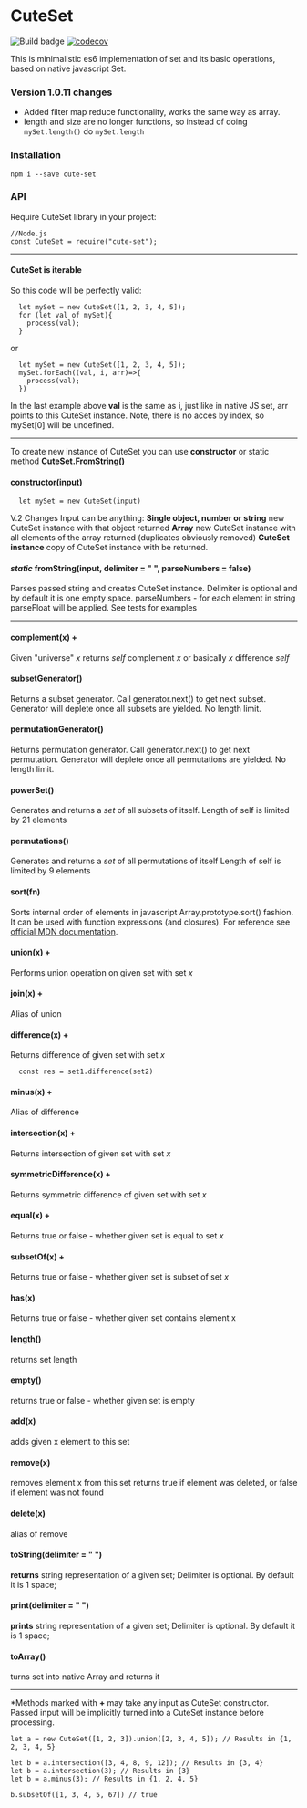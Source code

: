 # CuteSet 
![Build badge](https://travis-ci.com/viocost/cute-set.svg?branch=master) [![codecov](https://codecov.io/gh/viocost/cute-set/branch/master/graph/badge.svg?token=SQAJ89EQK9)](https://codecov.io/gh/viocost/cute-set)

This is minimalistic es6 implementation of set and its basic operations, based on native javascript Set.

### Version 1.0.11 changes
- Added filter map reduce functionality, works the same way as array.
- length and size are no longer functions, so instead of doing `mySet.length()`
  do `mySet.length`

### Installation
```
npm i --save cute-set
```

### API

Require CuteSet library in your project:

```
//Node.js
const CuteSet = require("cute-set");

```
___

#### CuteSet is iterable
So this code will be perfectly valid:
```
  let mySet = new CuteSet([1, 2, 3, 4, 5]);
  for (let val of mySet){
    process(val);
  }
```
or

```
  let mySet = new CuteSet([1, 2, 3, 4, 5]);
  mySet.forEach((val, i, arr)=>{
    process(val);
  })
```

In the last example above **val** is the same as **i**, just like in native JS set, arr points to this CuteSet instance. Note, there is no acces by index, so mySet[0] will be undefined.

---


To create new instance of CuteSet you can use **constructor**  or static method **CuteSet.FromString()**
#### constructor(input)
```
  let mySet = new CuteSet(input)
```
V.2 Changes
Input can be anything:
**Single object, number or string** new CuteSet instance with that object returned
**Array** new CuteSet instance with all elements of the array returned (duplicates obviously removed)
**CuteSet instance** copy of CuteSet instance with be returned.


#### *static* fromString(input, delimiter = " ", parseNumbers = false)
Parses passed string and creates CuteSet instance.
Delimiter is optional and by default it is one empty space.
parseNumbers - for each element in string parseFloat will be applied.
See tests for examples

---
#### complement(x) +
Given "universe" *x* returns *self* complement *x*
or basically *x* difference *self*

#### subsetGenerator()
Returns a subset generator. 
Call generator.next() to get next subset.
Generator will deplete once all subsets are yielded.
No length limit.

#### permutationGenerator()
Returns permutation generator.
Call generator.next() to get next permutation.
Generator will deplete once all permutations are yielded.
No length limit.

#### powerSet()
Generates and returns a *set* of all subsets of itself.
Length of self is limited by 21 elements

#### permutations()
Generates and returns a *set* of all permutations of itself
Length of self is limited by 9 elements


#### sort(fn)
Sorts internal order of elements in javascript Array.prototype.sort() fashion. It can be used with function expressions (and closures). For reference see [official MDN documentation](https://developer.mozilla.org/en-US/docs/Web/JavaScript/Reference/Global_Objects/Array/sort).


#### union(x) +
Performs union operation on given set with set *x*

#### join(x) +
Alias of union

#### difference(x) +
Returns difference of given set with set *x*
  ```
    const res = set1.difference(set2)
  ```
#### minus(x)  +
Alias of difference

#### intersection(x)  +
Returns intersection of given set with set *x*

#### symmetricDifference(x) +
Returns symmetric difference of given set with set *x*

#### equal(x)  +
Returns true or false - whether given set is equal to set *x*

#### subsetOf(x)  +
Returns true or false - whether given set is subset of set *x*

#### has(x)   
Returns true or false - whether given set contains element x

#### length()   
returns set length

#### empty()   
returns true or false - whether given set is empty

#### add(x)   
adds given x element to this set

#### remove(x)   
removes element x from this set
returns true if element was deleted, or false if element was not found

#### delete(x)   
alias of remove

#### toString(delimiter = " ")   
**returns** string representation of a given set;
Delimiter is optional. By default it is 1 space;


#### print(delimiter = " ")   
**prints** string representation of a given set;
Delimiter is optional. By default it is 1 space;

#### toArray()   
turns set into native Array and returns it

---

*Methods marked with **+** may take any input as CuteSet constructor. 
Passed input will be implicitly turned into a CuteSet instance before processing.

```
let a = new CuteSet([1, 2, 3]).union([2, 3, 4, 5]); // Results in {1, 2, 3, 4, 5}

let b = a.intersection([3, 4, 8, 9, 12]); // Results in {3, 4}
let b = a.intersection(3); // Results in {3}
let b = a.minus(3); // Results in {1, 2, 4, 5}

b.subsetOf([1, 3, 4, 5, 67]) // true

```
